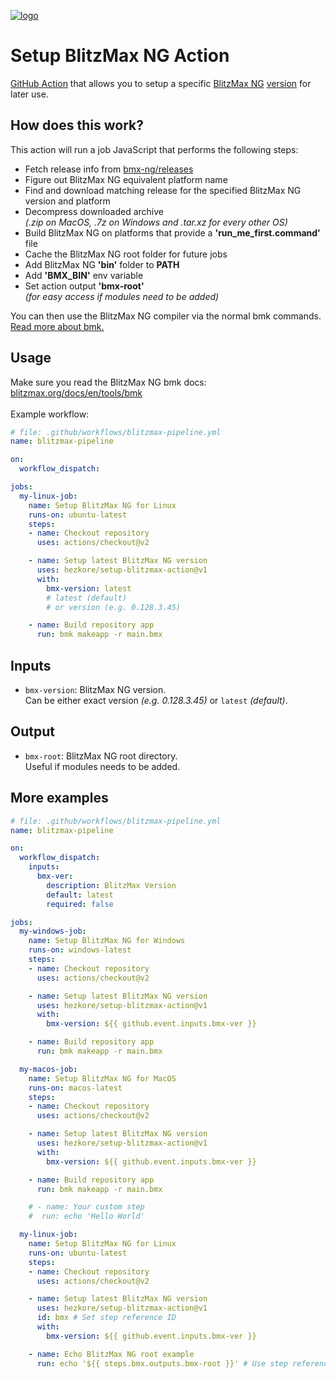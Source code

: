[![logo](https://github.com/Hezkore/setup-blitzmax-action/blob/master/icons/extension-icon.png?raw=true)](https://blitzmax.org/)
# Setup BlitzMax NG Action
[GitHub Action](https://github.com/features/actions) that allows you to setup a specific [BlitzMax NG](https://blitzmax.org/) [version](https://github.com/bmx-ng/bmx-ng/tags) for later use.

## How does this work?
This action will run a job JavaScript that performs the following steps:
  * Fetch release info from [bmx-ng/releases](https://github.com/bmx-ng/bmx-ng/releases)
  * Figure out BlitzMax NG equivalent platform name
  * Find and download matching release for the specified BlitzMax NG version and platform
  * Decompress downloaded archive\
    _(.zip on MacOS, .7z on Windows and .tar.xz for every other OS)_
  * Build BlitzMax NG on platforms that provide a **'run_me_first.command'** file
  * Cache the BlitzMax NG root folder for future jobs
  * Add BlitzMax NG **'bin'** folder to **PATH**
  * Add **'BMX_BIN'** env variable
  * Set action output **'bmx-root'**\
    _(for easy access if modules need to be added)_

You can then use the BlitzMax NG compiler via the normal bmk commands.\
[Read more about bmk.](https://blitzmax.org/docs/en/tools/bmk/)

## Usage
Make sure you read the BlitzMax NG bmk docs:\
[blitzmax.org/docs/en/tools/bmk](https://blitzmax.org/docs/en/tools/bmk/)\
\
Example workflow:
```yml
# file: .github/workflows/blitzmax-pipeline.yml
name: blitzmax-pipeline

on:
  workflow_dispatch:

jobs:
  my-linux-job:
    name: Setup BlitzMax NG for Linux
    runs-on: ubuntu-latest
    steps:
    - name: Checkout repository
      uses: actions/checkout@v2

    - name: Setup latest BlitzMax NG version
      uses: hezkore/setup-blitzmax-action@v1
      with:
        bmx-version: latest
        # latest (default)
        # or version (e.g. 0.128.3.45)

    - name: Build repository app
      run: bmk makeapp -r main.bmx
```

## Inputs

* `bmx-version`: BlitzMax NG version.\
  Can be either exact version _(e.g. 0.128.3.45)_ or `latest` _(default)_.

## Output

* `bmx-root`: BlitzMax NG root directory.\
  Useful if modules needs to be added.

## More examples
```yml
# file: .github/workflows/blitzmax-pipeline.yml
name: blitzmax-pipeline

on:
  workflow_dispatch:
    inputs:
      bmx-ver:
        description: BlitzMax Version
        default: latest
        required: false

jobs:
  my-windows-job:
    name: Setup BlitzMax NG for Windows
    runs-on: windows-latest
    steps:
    - name: Checkout repository
      uses: actions/checkout@v2

    - name: Setup latest BlitzMax NG version
      uses: hezkore/setup-blitzmax-action@v1
      with:
        bmx-version: ${{ github.event.inputs.bmx-ver }}

    - name: Build repository app
      run: bmk makeapp -r main.bmx

  my-macos-job:
    name: Setup BlitzMax NG for MacOS
    runs-on: macos-latest
    steps:
    - name: Checkout repository
      uses: actions/checkout@v2

    - name: Setup latest BlitzMax NG version
      uses: hezkore/setup-blitzmax-action@v1
      with:
        bmx-version: ${{ github.event.inputs.bmx-ver }}

    - name: Build repository app
      run: bmk makeapp -r main.bmx

    # - name: Your custom step
    #  run: echo 'Hello World'

  my-linux-job:
    name: Setup BlitzMax NG for Linux
    runs-on: ubuntu-latest
    steps:
    - name: Checkout repository
      uses: actions/checkout@v2

    - name: Setup latest BlitzMax NG version
      uses: hezkore/setup-blitzmax-action@v1
      id: bmx # Set step reference ID
      with:
        bmx-version: ${{ github.event.inputs.bmx-ver }}

    - name: Echo BlitzMax NG root example
      run: echo '${{ steps.bmx.outputs.bmx-root }}' # Use step reference ID
```